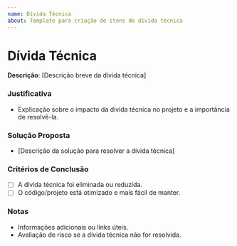 ```yaml
---
name: Dívida Técnica
about: Template para criação de itens de dívida técnica
---
```


# Dívida Técnica

**Descrição**: [Descrição breve da dívida técnica]

### Justificativa

- Explicação sobre o impacto da dívida técnica no projeto e a importância de resolvê-la.

### Solução Proposta

- [Descrição da solução para resolver a dívida técnica]

### Critérios de Conclusão

- [ ] A dívida técnica foi eliminada ou reduzida.
- [ ] O código/projeto está otimizado e mais fácil de manter.

### Notas

- Informações adicionais ou links úteis.
- Avaliação de risco se a dívida técnica não for resolvida.

